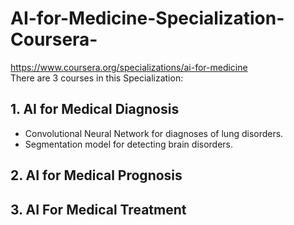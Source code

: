 # AI-for-Medicine-Specialization-Coursera-
https://www.coursera.org/specializations/ai-for-medicine  
There are 3 courses in this Specialization:
## 1. AI for Medical Diagnosis
   - Convolutional Neural Network for diagnoses of lung disorders.
   - Segmentation model for detecting brain disorders.
## 2. AI for Medical Prognosis
## 3. AI For Medical Treatment
